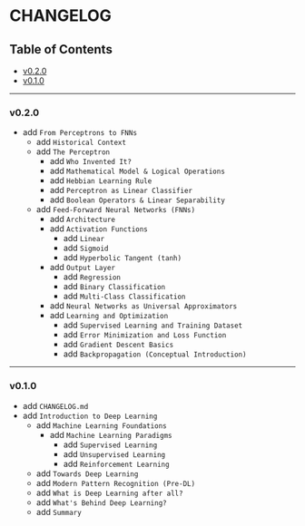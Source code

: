 <h1>CHANGELOG</h1>

<h2>Table of Contents</h2>

- [v0.2.0](#v020)
- [v0.1.0](#v010)

--------------------

### v0.2.0

- add `From Perceptrons to FNNs`
  - add `Historical Context`
  - add `The Perceptron`
    - add `Who Invented It?`
    - add `Mathematical Model & Logical Operations`
    - add `Hebbian Learning Rule`
    - add `Perceptron as Linear Classifier`
    - add `Boolean Operators & Linear Separability`
  - add `Feed-Forward Neural Networks (FNNs)`
    - add `Architecture`
    - add `Activation Functions`
      - add `Linear`
      - add `Sigmoid`
      - add `Hyperbolic Tangent (tanh)`
    - add `Output Layer`
      - add `Regression`
      - add `Binary Classification`
      - add `Multi-Class Classification`
    - add `Neural Networks as Universal Approximators`
    - add `Learning and Optimization`
      - add `Supervised Learning and Training Dataset`
      - add `Error Minimization and Loss Function`
      - add `Gradient Descent Basics`
      - add `Backpropagation (Conceptual Introduction)`

--------------------

### v0.1.0

- add `CHANGELOG.md`
- add `Introduction to Deep Learning`
  - add `Machine Learning Foundations`
    - add `Machine Learning Paradigms`
      - add `Supervised Learning`
      - add `Unsupervised Learning`
      - add `Reinforcement Learning`
  - add `Towards Deep Learning`
  - add `Modern Pattern Recognition (Pre-DL)`
  - add `What is Deep Learning after all?`
  - add `What's Behind Deep Learning?`
  - add `Summary`